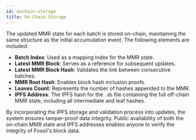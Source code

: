 ```yaml
---
id: onchain-storage
title: On-Chain Storage
---
```


The updated MMR state for each batch is stored on-chain, maintaining the same structure as the initial accumulation event. The following elements are included:

- **Batch Index**: Used as a mapping index for the MMR state.
- **Latest MMR Block**: Serves as a reference for subsequent updates.
- **Latest MMR Block Hash**: Validates the link between consecutive batches.
- **MMR Root Hash**: Enables block hash inclusion proofs.
- **Leaves Count**: Represents the number of hashes appended to the MMR.
- **IPFS Address**: The IPFS hash for the `.db` file containing the full off-chain MMR state, including all intermediate and leaf hashes.

By incorporating the IPFS storage and validation process into updates, the system ensures tamper-proof data integrity. Public availability of both the on-chain MMR state and IPFS addresses enables anyone to verify the integrity of Fossil's block data.
